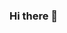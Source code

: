 ### Hi there 👋

<p align=”center”>
<img width=”200" height=”200" scr="https://user-images.githubusercontent.com/70969052/167123916-2fd74561-3334-44da-a28c-e874545fbbab.png">
</p>



<!--
**Polikir/Polikir** is a ✨ _special_ ✨ repository because its `README.md` (this file) appears on your GitHub profile.

Here are some ideas to get you started:

- 🔭 I’m currently working on ...
- 🌱 I’m currently learning ...
- 👯 I’m looking to collaborate on ...
- 🤔 I’m looking for help with ...
- 💬 Ask me about ...
- 📫 How to reach me: ...
- 😄 Pronouns: ...
- ⚡ Fun fact: ...
-->
